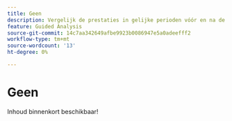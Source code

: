 ```yaml
---
title: Geen
description: Vergelijk de prestaties in gelijke perioden vóór en na de release.
feature: Guided Analysis
source-git-commit: 14c7aa342649afbe9923b0086947e5a0adeefff2
workflow-type: tm+mt
source-wordcount: '13'
ht-degree: 0%

---
```


# Geen

Inhoud binnenkort beschikbaar!
